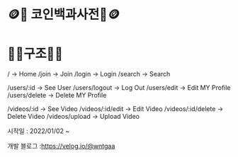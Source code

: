 # 🪙🤑 코인백과사전🤑🪙


<h1>🚧🚧구조🚧🚧</h1>
/ -> Home
/join -> Join
/login -> Login
/search -> Search

/users/:id -> See User
/users/logout -> Log Out
/users/edit -> Edit MY Profile
/users/delete -> Delete MY Profile

/videos/:id -> See Video
/videos/:id/edit -> Edit Video
/videos/:id/delete -> Delete Video
/videos/upload -> Upload Video


시작일 : 2022/01/02 ~ 

개발 블로그 :https://velog.io/@wntgaa
